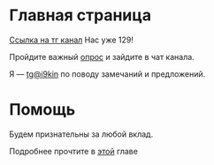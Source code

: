 # Главная страница

[Ссылка на тг канал](https://t.me/+uunjZQSTJ0hhNjFi) Нас уже 129!

Пройдите важный [опрос](https://t.me/c/1718888756/13) и зайдите в чат канала.

Я &mdash; [tg@i9kin](https://t.me/i9kin) по поводу замечаний и предложений.

Помощь
===

Будем признательны за любой вклад.

Подробнее прочтите в [этой](./CONTRIBUTING.md) главе
